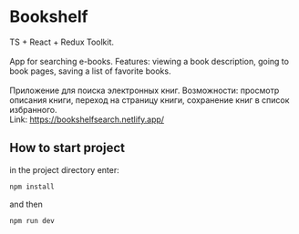 # Bookshelf

TS + React + Redux Toolkit.  
<br />
App for searching e-books. Features: viewing a book description, going to book pages, saving a list of favorite books.  
<br />
Приложение для поиска электронных книг. Возможности: просмотр описания книги, переход на страницу книги, сохранение книг в список избранного.
<br />
Link: https://bookshelfsearch.netlify.app/

## How to start project

in the project directory enter:

```js
npm install
```

and then

```js
npm run dev
```
